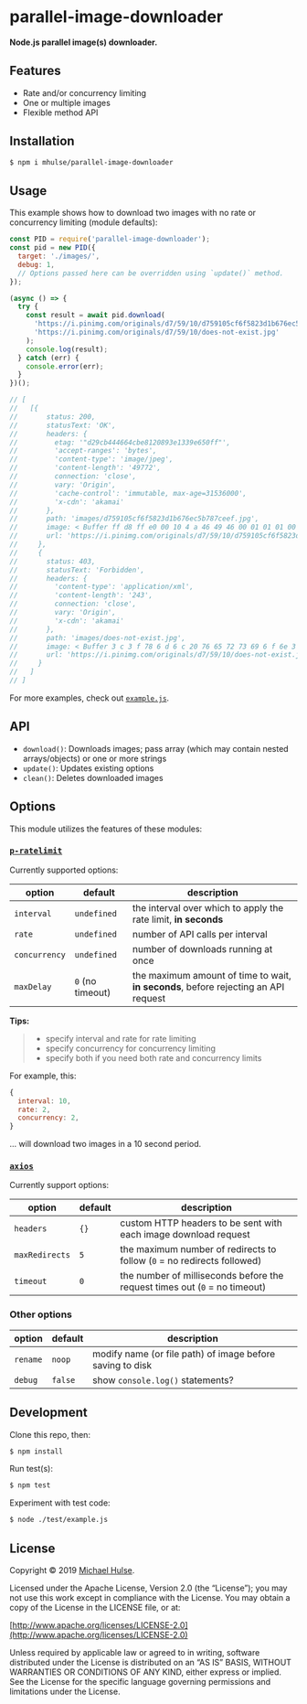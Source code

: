 # parallel-image-downloader

**Node.js parallel image(s) downloader.**

## Features

- Rate and/or concurrency limiting
- One or multiple images
- Flexible method API

## Installation

```bash
$ npm i mhulse/parallel-image-downloader
```

## Usage

This example shows how to download two images with no rate or concurrency limiting (module defaults):

```js
const PID = require('parallel-image-downloader');
const pid = new PID({
  target: './images/',
  debug: 1,
  // Options passed here can be overridden using `update()` method.
});

(async () => {
  try {
    const result = await pid.download(
      'https://i.pinimg.com/originals/d7/59/10/d759105cf6f5823d1b676ec5b787ceef.jpg',
      'https://i.pinimg.com/originals/d7/59/10/does-not-exist.jpg'
    );
    console.log(result);
  } catch (err) {
    console.error(err);
  }
})();

// [
//   [{
//       status: 200,
//       statusText: 'OK',
//       headers: {
//         etag: '"d29cb444664cbe8120893e1339e650ff"',
//         'accept-ranges': 'bytes',
//         'content-type': 'image/jpeg',
//         'content-length': '49772',
//         connection: 'close',
//         vary: 'Origin',
//         'cache-control': 'immutable, max-age=31536000',
//         'x-cdn': 'akamai'
//       },
//       path: 'images/d759105cf6f5823d1b676ec5b787ceef.jpg',
//       image: < Buffer ff d8 ff e0 00 10 4 a 46 49 46 00 01 01 01 00 48 00 48 00 00 ff db 00 43 00 06 04 05 06 05 04 06 06 05 06 07 07 06 08 0 a 10 0 a 0 a 09 09 0 a 14 0e 0 f 0 c...49722 more bytes > ,
//       url: 'https://i.pinimg.com/originals/d7/59/10/d759105cf6f5823d1b676ec5b787ceef.jpg'
//     },
//     {
//       status: 403,
//       statusText: 'Forbidden',
//       headers: {
//         'content-type': 'application/xml',
//         'content-length': '243',
//         connection: 'close',
//         vary: 'Origin',
//         'x-cdn': 'akamai'
//       },
//       path: 'images/does-not-exist.jpg',
//       image: < Buffer 3 c 3 f 78 6 d 6 c 20 76 65 72 73 69 6 f 6e 3 d 22 31 2e 30 22 20 65 6e 63 6 f 64 69 6e 67 3 d 22 55 54 46 2 d 38 22 3 f 3e 0 a 3 c 45 72 72 6 f 72 3e 3 c 43 6 f 64...193 more bytes > ,
//       url: 'https://i.pinimg.com/originals/d7/59/10/does-not-exist.jpg'
//     }
//   ]
// ]
```

For more examples, check out [`example.js`](./test/example.js).

## API

- `download()`: Downloads images; pass array (which may contain nested arrays/objects) or one or more strings
- `update()`: Updates existing options
- `clean()`: Deletes downloaded images

## Options

This module utilizes the features of these modules:

### [`p-ratelimit`](https://github.com/natesilva/p-ratelimit) 

Currently supported options:

option | default | description
--- | --- | ---
`interval` | `undefined` | the interval over which to apply the rate limit, **in seconds**
`rate` | `undefined` | number of API calls per interval
`concurrency` | `undefined` | number of downloads running at once
`maxDelay` | `0` (no timeout) | the maximum amount of time to wait, **in seconds**, before rejecting an API request

**Tips:**

> - specify interval and rate for rate limiting
> - specify concurrency for concurrency limiting
> - specify both if you need both rate and concurrency limits

For example, this:

```js
{
  interval: 10,
  rate: 2,
  concurrency: 2,
}
```

… will download two images in a 10 second period.

### [`axios`](https://github.com/axios/axios)

Currently support options:

option | default | description
--- | --- | ---
`headers` | `{}` | custom HTTP headers to be sent with each image download request
`maxRedirects` | `5` | the maximum number of redirects to follow (`0` = no redirects followed)
`timeout` | `0` | the number of milliseconds before the request times out (`0` = no timeout)

### Other options

option | default | description
--- | --- | ---
`rename` | `noop` | modify name (or file path) of image before saving to disk
`debug` | `false` | show `console.log()` statements?

## Development

Clone this repo, then:

```bash
$ npm install
```

Run test(s):

```bash
$ npm test
```

Experiment with test code:

```bash
$ node ./test/example.js
```

## License

Copyright © 2019 [Michael Hulse](http://mky.io).

Licensed under the Apache License, Version 2.0 (the “License”); you may not use this work except in compliance with the License. You may obtain a copy of the License in the LICENSE file, or at:

[http://www.apache.org/licenses/LICENSE-2.0](http://www.apache.org/licenses/LICENSE-2.0)

Unless required by applicable law or agreed to in writing, software distributed under the License is distributed on an “AS IS” BASIS, WITHOUT WARRANTIES OR CONDITIONS OF ANY KIND, either express or implied. See the License for the specific language governing permissions and limitations under the License.
